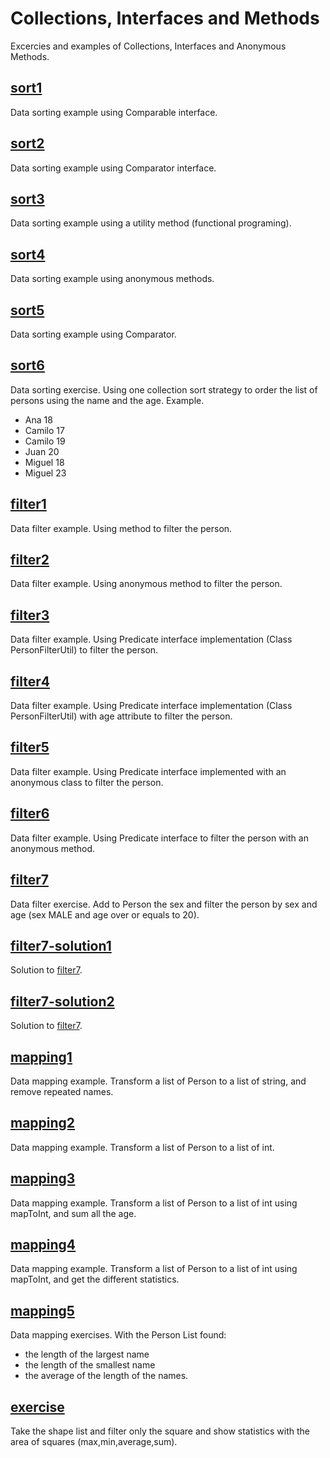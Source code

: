 # Collections, Interfaces  and Methods

Excercies and examples of Collections, Interfaces and Anonymous Methods. 

## [sort1](./sort1)

Data sorting example using Comparable interface.

## [sort2](./sort2)

Data sorting example using Comparator interface.

## [sort3](./sort3)

Data sorting example using a utility method (functional programing).

## [sort4](./sort4)

Data sorting example using anonymous methods.

## [sort5](./sort5)

Data sorting example using Comparator.

## [sort6](./sort6)

Data sorting exercise. Using one collection sort strategy to order the list of persons using the name and the age. Example.
- Ana 18
- Camilo 17
- Camilo 19
- Juan 20
- Miguel 18
- Miguel 23

## [filter1](./filter1)
Data filter example. Using method to filter the person.

## [filter2](./filter2)
Data filter example. Using anonymous method to filter the person.

## [filter3](./filter3)
Data filter example. Using Predicate interface implementation (Class PersonFilterUtil) to filter the person.

## [filter4](./filter4)
Data filter example. Using Predicate interface implementation (Class PersonFilterUtil) with age attribute to filter the person.

## [filter5](./filter5)
Data filter example. Using Predicate interface implemented with an anonymous class to filter the person.

## [filter6](./filter6)
Data filter example. Using Predicate interface to filter the person with an anonymous method.

## [filter7](./filter7)
Data filter exercise. Add to Person the sex and filter the person by sex and age (sex MALE and age over or equals to 20).

## [filter7-solution1](./filter7-solution01)
Solution to [filter7](./filter7).

## [filter7-solution2](./filter7-solution02)
Solution to [filter7](./filter7).

## [mapping1](./mapping1)
Data mapping example. Transform a list of Person to a list of string, and remove repeated names.

## [mapping2](./mapping2)
Data mapping example. Transform a list of Person to a list of int.

## [mapping3](./mapping3)
Data mapping example. Transform a list of Person to a list of int using mapToInt, and sum all the age.

## [mapping4](./mapping4)
Data mapping example. Transform a list of Person to a list of int using mapToInt, and get the different statistics.

## [mapping5](./mapping5)
Data mapping exercises. With the Person List found:
- the length of the largest name
- the length of the smallest name
- the average of the length of the names.

## [exercise](./exercise)
Take the shape list and filter only the square and show statistics with the area of squares (max,min,average,sum).
